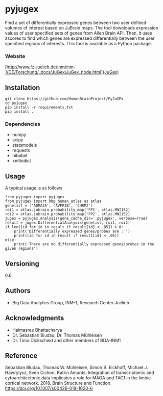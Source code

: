 # pyjugex
Find a set of differentially expressed genes between two user defined volumes of interest based on JuBrain maps. The tool downloads expression values of user specified sets of genes from Allen Brain API. Then, it uses zscores to find which genes are expressed differentially between the user specified regions of interests. This tool is available as a Python package.

### Website
[http://www.fz-juelich.de/inm/inm-1/DE/Forschung/_docs/JuGex/JuGex_node.html](JuGex)

## Installation
```
git clone https://github.com/HumanBrainProject/PyJuGEx
cd pyjugex
pip install -r requirements.txt
pip install .
```
### Dependencies
* numpy
* scipy
* statsmodels
* requests
* nibabel
* xmltodict

## Usage
A typical usage is as follows:
```
from pyjugex import pyjugex
from pyjugex import hbp_human_atlas as atlas
genelist = ['ADRA2A', 'AVPR1B', 'CHRM2']
roi1 = atlas.jubrain.probability_map('FP1', atlas.MNI152)
roi2 = atlas.jubrain.probability_map('FP2', atlas.MNI152)
jugex = pyjugex.Analysis(gene_cache_dir='.pyjugex', verbose=True)
result = jugex.DifferentialAnalysis(genelist, roi1, roi2)
if len([id for id in result if result[id] < .05]) > 0:
    print('Differentially expressed genes/probes are : ')
    print([id for id in result if result[id] < .05])
else:
    print('There are no differentially expressed genes/probes in the given regions')
```

## Versioning
0.6

## Authors
* Big Data Analytics Group, INM-1, Research Center Juelich

## Acknowledgments
* Haimasree Bhattacharya
* Dr. Sebastian Bludau, Dr. Thomas Mühleisen
* Dr. Timo Dickscheid and other members of BDA-INM1

## Reference
Sebastian Bludau, Thomas W. Mühleisen, Simon B. Eickhoff, Michael J. Hawrylycz, Sven Cichon, Katrin Amunts. Integration of transcriptomic and cytoarchitectonic data implicates a role for MAOA and TAC1 in the limbic-cortical network. 2018, Brain Structure and Function. https://doi.org/10.1007/s00429-018-1620-6
